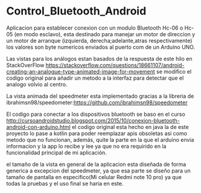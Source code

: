 # Control_Bluetooth_Android

Aplicacion para establecer conexion con un modulo Bluetooth Hc-06 o Hc-05 (en modo esclavo), esta destinado para manejar un motor de direccion y un motor de arranque 
(izquierda, derecha;adelante,atras respectivamente) los valores son byte numericos enviados al puerto com de un Arduino UNO.

Las vistas para los análogos estan basados de la respuesta de este hilo en StackOverFlow https://stackoverflow.com/questions/18661107/android-creating-an-analogue-type-animated-image-for-movement
se modifico el codigo original para añadir un metodo a la interfaz para detectar que el analogo volvio al centro.

La vista animada del speedmeter esta implementado gracias a la libreria de ibrahimsn98/speedometer:https://github.com/ibrahimsn98/speedometer

El codigo para conectar a los dispositivos bluetooth se baso en el curso http://cursoandroidstudio.blogspot.com/2015/10/conexion-bluetooth-android-con-arduino.html
el codigo original esta hecho en java la de este proyecto lo pase a kotlin para poder reemplazar apis obsoletas asi como metodo que no funcionan, además, quite la parte 
en la que el arduino envia informacion y la app lo recibe y lee ya que no era requirido en la funcionalidad principal de mi aplicación.

el tamaño de la vista en general de la aplicacion esta diseñada de forma generica a excepcion del speedmeter, ya que esa parte se diseño para un tamaño de pantalla en especifico(Mi celular Redmi note 10 pro) 
ya que todas la pruebas y el uso final se haria en este.

